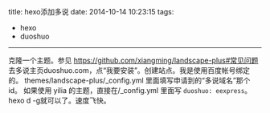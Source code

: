 title: hexo添加多说
date: 2014-10-14 10:23:15
tags: 
- hexo
- duoshuo
---
克隆一个主题。参见
https://github.com/xiangming/landscape-plus#常见问题
去多说主页duoshuo.com，点“我要安装”。创建站点。我是使用百度帐号绑定的。
themes/landscape-plus/_config.yml 里面填写申请到的“多说域名”那个id。
如果使用 yilia 的主题，直接在/_config.yml 里面写 `duoshuo: eexpress`。
hexo d -g就可以了。速度飞快。
